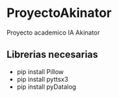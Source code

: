 # ProyectoAkinator
Proyecto academico IA Akinator

## Librerias necesarias
- pip install Pillow
- pip install pyttsx3
- pip install pyDatalog